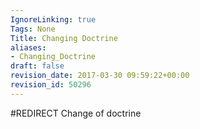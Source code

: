 ```yaml
---
IgnoreLinking: true
Tags: None
Title: Changing Doctrine
aliases:
- Changing_Doctrine
draft: false
revision_date: 2017-03-30 09:59:22+00:00
revision_id: 50296
---
```


#REDIRECT Change of doctrine